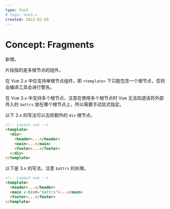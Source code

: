 ```yaml
---
type: Vue3
# tags: Vue3.x
created: 2022-02-09
---
```


# Concept: Fragments

新增。

片段指的是多根节点的组件。

在 Vue 2.x 中仅支持单根节点组件，即 `<template>` 下只能包含一个根节点，否则会编译工具会进行警告。

在 Vue 3.x 中支持多个根节点，注意在使用多个根节点时 Vue 无法知道该将外部传入的 `$attrs` 放在哪个根节点上，所以需要手动显式指定。

以下 2.x 的写法可以去除额外的 `div` 根节点。

```html
<!-- Layout.vue -->
<template>
  <div>
    <header>...</header>
    <main>...</main>
    <footer>...</footer>
  </div>
</template>
```

以下是 3.x 的写法，注意 `$attrs` 的处理。

```html
<!-- Layout.vue -->
<template>
  <header>...</header>
  <main v-bind="$attrs">...</main>
  <footer>...</footer>
</template>
```
